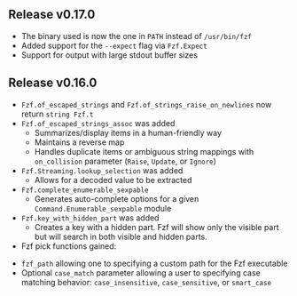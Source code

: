 ## Release v0.17.0

 * The binary used is now the one in `PATH` instead of `/usr/bin/fzf`
 * Added support for the `--expect` flag via `Fzf.Expect`
 * Support for output with large stdout buffer sizes

## Release v0.16.0

  * `Fzf.of_escaped_strings` and `Fzf.of_strings_raise_on_newlines` now return `string Fzf.t`
  * `Fzf.of_escaped_strings_assoc` was added
    - Summarizes/display items in a human-friendly way
    - Maintains a reverse map
    - Handles duplicate items or ambiguous string mappings with `on_collision` parameter (`Raise`, `Update`, or `Ignore`)
  * `Fzf.Streaming.lookup_selection` was added
    - Allows for a decoded value to be extracted
  * `Fzf.complete_enumerable_sexpable`
    - Generates auto-complete options for a given `Command.Enumerable_sexpable` module
  * `Fzf.key_with_hidden_part` was added
    - Creates a key with a hidden part. Fzf will show only the visible part but will search in both visible and hidden parts.
  * Fzf pick functions gained:
   - `fzf_path` allowing one to specifying a custom path for the Fzf executable
   - Optional `case_match` parameter allowing a user to  specifying case matching behavior: `case_insensitive`, `case_sensitive`, or `smart_case`
